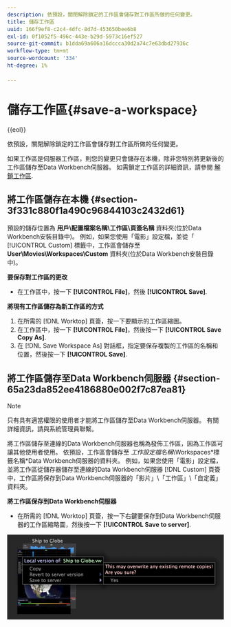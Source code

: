```yaml
---
description: 依預設，關閉解除鎖定的工作區會儲存對工作區所做的任何變更。
title: 儲存工作區
uuid: 166f9ef8-c2c4-4dfc-8d7d-453650bee6b8
exl-id: 0f1052f5-496c-443e-b29d-5973c16ef527
source-git-commit: b1dda69a606a16dccca30d2a74c7e63dbd27936c
workflow-type: tm+mt
source-wordcount: '334'
ht-degree: 1%

---
```


# 儲存工作區{#save-a-workspace}

{{eol}}

依預設，關閉解除鎖定的工作區會儲存對工作區所做的任何變更。

如果工作區是伺服器工作區，則您的變更只會儲存在本機，除非您特別將更新後的工作區儲存至Data Workbench伺服器。 如需鎖定工作區的詳細資訊，請參閱 [解鎖工作區](../../../home/c-get-started/c-work-worksp/c-unlock-wksp.md#concept-18ada952aecf45c79a806b31b294023e).

## 將工作區儲存在本機 {#section-3f331c880f1a490c96844103c2432d61}

預設的儲存位置為 **用戶\配置檔案名稱\工作區\頁簽名稱** 資料夾(位於Data Workbench安裝目錄中)。 例如，如果您使用「電影」設定檔，並從「 [!UICONTROL Custom] 標籤中，工作區會儲存至 **User\Movies\Workspaces\Custom** 資料夾(位於Data Workbench安裝目錄中)。

**要保存對工作區的更改**

* 在工作區中，按一下 **[!UICONTROL File]**，然後 **[!UICONTROL Save]**.

**將現有工作區儲存為新工作區的方式**

1. 在所需的 [!DNL Worktop] 頁簽，按一下要顯示的工作區縮圖。
1. 在工作區中，按一下 **[!UICONTROL File]**，然後按一下 **[!UICONTROL Save Copy As]**.
1. 在 [!DNL Save Workspace As] 對話框，指定要保存複製的工作區的名稱和位置，然後按一下 **[!UICONTROL Save]**.

## 將工作區儲存至Data Workbench伺服器 {#section-65a23da852ee4186880e002f7c87ea81}

>[!NOTE]
>
>只有具有適當權限的使用者才能將工作區儲存至Data Workbench伺服器。 有關詳細資訊，請與系統管理員聯繫。

將工作區儲存至連線的Data Workbench伺服器也稱為發佈工作區，因為工作區可讓其他使用者使用。 依預設，工作區會儲存至 *工作設定檔名稱*\Workspaces\*標籤名稱*Data Workbench伺服器的資料夾。 例如，如果您使用「電影」設定檔，並將工作區從儲存器儲存至連線的Data Workbench伺服器 [!DNL Custom] 頁簽中，工作區將保存到Data Workbench伺服器的「影片」\「工作區」\「自定義」資料夾。

**將工作區保存到Data Workbench伺服器**

* 在所需的 [!DNL Worktop] 頁簽，按一下右鍵要保存到Data Workbench伺服器的工作區縮略圖，然後按一下 **[!UICONTROL Save to server]**.

![](assets/mnu_workspaceManager_SaveToServerwksp.png)
